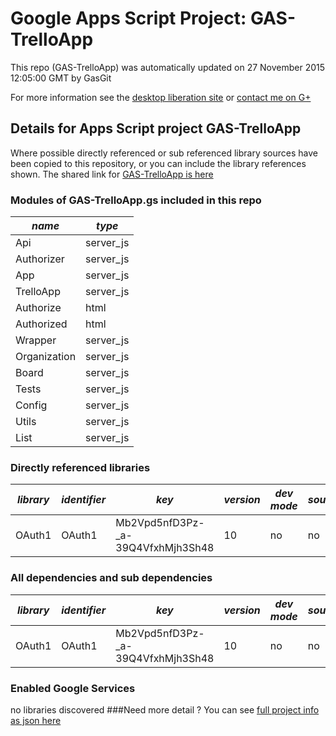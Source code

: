 # Google Apps Script Project: GAS-TrelloApp
This repo (GAS-TrelloApp) was automatically updated on 27 November 2015 12:05:00 GMT by GasGit

For more information see the [desktop liberation site](http://ramblings.mcpher.com/Home/excelquirks/drivesdk/gettinggithubready "desktop liberation") or [contact me on G+](https://plus.google.com/+BruceMcpherson "Bruce McPherson - GDE")
## Details for Apps Script project GAS-TrelloApp
Where possible directly referenced or sub referenced library sources have been copied to this repository, or you can include the library references shown. 
The shared link for [GAS-TrelloApp is here](https://script.google.com/d/1DExEOBDdhfkLw4qpD0V5bxOxc0REjCbr4lGuf8qAa7P-DP8kkCf7VV-_/edit?usp=sharing "open in the GAS IDE")

### Modules of GAS-TrelloApp.gs included in this repo
*name*|*type*
--- | --- 
Api| server_js
Authorizer| server_js
App| server_js
TrelloApp| server_js
Authorize| html
Authorized| html
Wrapper| server_js
Organization| server_js
Board| server_js
Tests| server_js
Config| server_js
Utils| server_js
List| server_js
### Directly referenced libraries
*library*|*identifier*|*key*|*version*|*dev mode*|*source*|
--- | --- | --- | --- | --- | --- 
OAuth1| OAuth1|Mb2Vpd5nfD3Pz-_a-39Q4VfxhMjh3Sh48|10|no|no
### All dependencies and sub dependencies
*library*|*identifier*|*key*|*version*|*dev mode*|*source*|
--- | --- | --- | --- | --- | --- 
OAuth1| OAuth1|Mb2Vpd5nfD3Pz-_a-39Q4VfxhMjh3Sh48|10|no|no
### Enabled Google Services
no libraries discovered
###Need more detail ?
You can see [full project info as json here](info.json)
